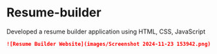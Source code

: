# Resume-builder
Developed a resume builder application using HTML, CSS, JavaScript
 ```markdown
 ![Resume Builder Website](images/Screenshot 2024-11-23 153942.png) 
 ```

